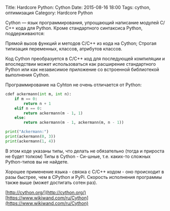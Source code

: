 Title: Hardcore Python: Cython
Date: 2015-08-16 18:00
Tags: cython, оптимизация
Category: Hardcore Python 

Cython — язык программирования, упрощающий написание модулей С/С++ кода для Python. Кроме стандартного синтаксиса Python, поддерживаются:

Прямой вызов функций и методов С/С++ из кода на Cython;
Строгая типизация переменных, классов, атрибутов классов.

Код Cython преобразуется в С/С++ код для последующей компиляции и впоследствии может использоваться как расширение стандартного Python или как независимое приложение со встроенной библиотекой выполнения Cython.

Программирование на Cyhton не очень отличается от Python:

```python
cdef ackermann(int m, int n):
    if m == 0:
        return n + 1
    elif n == 0:
        return ackermann(m - 1, 1)
    else:
        return ackermann(m - 1, ackermann(m, n - 1))

print("Ackermann:")
print(ackermann(0, 3))
print(ackermann(1, 4))
```

В этом коде указаны типы, что делать не обязательно (тогда и прироста не будет толком)
Типы в Cython - Си-шные, т.е. каких-то сложных Python-типов вы не найдете.

Хорошее применение языка - связка с C/C++ кодом - оно происходит в разы быстрее, чем в CPython и PyPi. Скорость исполнения программы также выше (может достигать сотен раз).  

[http://cython.org/](http://cython.org/)
[https://www.wikiwand.com/ru/Cython](https://www.wikiwand.com/ru/Cython)
